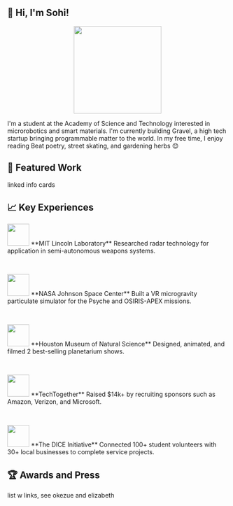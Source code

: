 ## 👋 Hi, I'm Sohi!

<center><img src="https://user-images.githubusercontent.com/69354578/215560455-7e7094e4-b0c8-43e3-bcf2-580d65f976ec.GIF" height=200></center>
<p>I'm a student at the Academy of Science and Technology interested in microrobotics and smart materials. I'm currently building Gravel, a high tech startup bringing programmable matter to the world. In my free time, I enjoy reading Beat poetry, street skating, and gardening herbs 😊</p>

## 🔧 Featured Work

linked info cards

## 📈 Key Experiences

<p><img src="https://user-images.githubusercontent.com/69354578/215586597-aec7a3e2-8bd2-4f45-8096-eacaa5976ec6.png" height=50>   **MIT Lincoln Laboratory** Researched radar technology for application in semi-autonomous weapons systems. </p><br>
<p><img src="https://user-images.githubusercontent.com/69354578/215586736-3b97dff7-baae-453a-a149-b1b80f730330.png" height=50>   **NASA Johnson Space Center** Built a VR microgravity particulate simulator for the Psyche and OSIRIS-APEX missions. </p><br>
<p><img src="https://user-images.githubusercontent.com/69354578/215586946-eccf09e6-1eef-47c1-a52e-4087f8c92937.png" height=50>   **Houston Museum of Natural Science** Designed, animated, and filmed 2 best-selling planetarium shows. </p><br>
<p><img src="https://user-images.githubusercontent.com/69354578/215587123-aee87a9d-c5a2-4756-8ca3-f5f4bde54007.png" height=50>   **TechTogether** Raised $14k+ by recruiting sponsors such as Amazon, Verizon, and Microsoft.</p><br>
<p><img src="https://user-images.githubusercontent.com/69354578/215587287-e85fb3b5-ed86-4ada-8804-494315cdbf3b.png" height=50>   **The DICE Initiative** Connected 100+ student volunteers with 30+ local businesses to complete service projects. </p>

## 🏆 Awards and Press

list w links, see okezue and elizabeth

